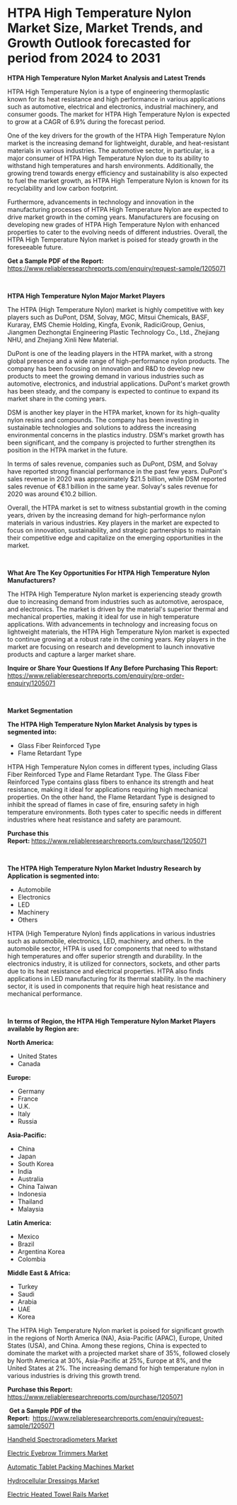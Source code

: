<p><h1>HTPA High Temperature Nylon Market Size, Market Trends, and Growth Outlook forecasted for period from 2024 to 2031</h1></p><p><strong>HTPA High Temperature Nylon Market Analysis and Latest Trends</strong></p>
<p><p>HTPA High Temperature Nylon is a type of engineering thermoplastic known for its heat resistance and high performance in various applications such as automotive, electrical and electronics, industrial machinery, and consumer goods. The market for HTPA High Temperature Nylon is expected to grow at a CAGR of 6.9% during the forecast period.</p><p>One of the key drivers for the growth of the HTPA High Temperature Nylon market is the increasing demand for lightweight, durable, and heat-resistant materials in various industries. The automotive sector, in particular, is a major consumer of HTPA High Temperature Nylon due to its ability to withstand high temperatures and harsh environments. Additionally, the growing trend towards energy efficiency and sustainability is also expected to fuel the market growth, as HTPA High Temperature Nylon is known for its recyclability and low carbon footprint.</p><p>Furthermore, advancements in technology and innovation in the manufacturing processes of HTPA High Temperature Nylon are expected to drive market growth in the coming years. Manufacturers are focusing on developing new grades of HTPA High Temperature Nylon with enhanced properties to cater to the evolving needs of different industries. Overall, the HTPA High Temperature Nylon market is poised for steady growth in the foreseeable future.</p></p>
<p><strong>Get a Sample PDF of the Report:&nbsp;</strong> <a href="https://www.reliableresearchreports.com/enquiry/request-sample/1205071">https://www.reliableresearchreports.com/enquiry/request-sample/1205071</a></p>
<p>&nbsp;</p>
<p><strong>HTPA High Temperature Nylon Major Market Players</strong></p>
<p><p>The HTPA (High Temperature Nylon) market is highly competitive with key players such as DuPont, DSM, Solvay, MGC, Mitsui Chemicals, BASF, Kuraray, EMS Chemie Holding, Kingfa, Evonik, RadiciGroup, Genius, Jiangmen Dezhongtai Engineering Plastic Technology Co., Ltd., Zhejiang NHU, and Zhejiang Xinli New Material.</p><p>DuPont is one of the leading players in the HTPA market, with a strong global presence and a wide range of high-performance nylon products. The company has been focusing on innovation and R&D to develop new products to meet the growing demand in various industries such as automotive, electronics, and industrial applications. DuPont's market growth has been steady, and the company is expected to continue to expand its market share in the coming years.</p><p>DSM is another key player in the HTPA market, known for its high-quality nylon resins and compounds. The company has been investing in sustainable technologies and solutions to address the increasing environmental concerns in the plastics industry. DSM's market growth has been significant, and the company is projected to further strengthen its position in the HTPA market in the future.</p><p>In terms of sales revenue, companies such as DuPont, DSM, and Solvay have reported strong financial performance in the past few years. DuPont's sales revenue in 2020 was approximately $21.5 billion, while DSM reported sales revenue of €8.1 billion in the same year. Solvay's sales revenue for 2020 was around €10.2 billion.</p><p>Overall, the HTPA market is set to witness substantial growth in the coming years, driven by the increasing demand for high-performance nylon materials in various industries. Key players in the market are expected to focus on innovation, sustainability, and strategic partnerships to maintain their competitive edge and capitalize on the emerging opportunities in the market.</p></p>
<p>&nbsp;</p>
<p><strong>What Are The Key Opportunities For HTPA High Temperature Nylon Manufacturers?</strong></p>
<p><p>The HTPA High Temperature Nylon market is experiencing steady growth due to increasing demand from industries such as automotive, aerospace, and electronics. The market is driven by the material's superior thermal and mechanical properties, making it ideal for use in high temperature applications. With advancements in technology and increasing focus on lightweight materials, the HTPA High Temperature Nylon market is expected to continue growing at a robust rate in the coming years. Key players in the market are focusing on research and development to launch innovative products and capture a larger market share.</p></p>
<p><strong>Inquire or Share Your Questions If Any Before Purchasing This Report:</strong> <a href="https://www.reliableresearchreports.com/enquiry/pre-order-enquiry/1205071">https://www.reliableresearchreports.com/enquiry/pre-order-enquiry/1205071</a></p>
<p>&nbsp;</p>
<p><strong>Market Segmentation</strong></p>
<p><strong>The HTPA High Temperature Nylon Market Analysis by types is segmented into:</strong></p>
<p><ul><li>Glass Fiber Reinforced Type</li><li>Flame Retardant Type</li></ul></p>
<p><p>HTPA High Temperature Nylon comes in different types, including Glass Fiber Reinforced Type and Flame Retardant Type. The Glass Fiber Reinforced Type contains glass fibers to enhance its strength and heat resistance, making it ideal for applications requiring high mechanical properties. On the other hand, the Flame Retardant Type is designed to inhibit the spread of flames in case of fire, ensuring safety in high temperature environments. Both types cater to specific needs in different industries where heat resistance and safety are paramount.</p></p>
<p><strong>Purchase this Report:&nbsp;</strong><a href="https://www.reliableresearchreports.com/purchase/1205071">https://www.reliableresearchreports.com/purchase/1205071</a></p>
<p>&nbsp;</p>
<p><strong>The HTPA High Temperature Nylon Market Industry Research by Application is segmented into:</strong></p>
<p><ul><li>Automobile</li><li>Electronics</li><li>LED</li><li>Machinery</li><li>Others</li></ul></p>
<p><p>HTPA (High Temperature Nylon) finds applications in various industries such as automobile, electronics, LED, machinery, and others. In the automobile sector, HTPA is used for components that need to withstand high temperatures and offer superior strength and durability. In the electronics industry, it is utilized for connectors, sockets, and other parts due to its heat resistance and electrical properties. HTPA also finds applications in LED manufacturing for its thermal stability. In the machinery sector, it is used in components that require high heat resistance and mechanical performance.</p></p>
<p>&nbsp;</p>
<p><strong>In terms of Region, the HTPA High Temperature Nylon Market Players available by Region are:</strong></p>
<p>
    <p> <strong> North America: </strong>
        <ul>
            <li>United States</li>
            <li>Canada</li>
        </ul>
        </p> 
    <p> <strong> Europe: </strong>
        <ul>
            <li>Germany</li>
            <li>France</li>
            <li>U.K.</li>
            <li>Italy</li>
            <li>Russia</li>
        </ul>
        </p> 
    <p> <strong> Asia-Pacific: </strong>
        <ul>
            <li>China</li>
            <li>Japan</li>
            <li>South Korea</li>
            <li>India</li>
            <li>Australia</li>
            <li>China Taiwan</li>
            <li>Indonesia</li>
            <li>Thailand</li>
            <li>Malaysia</li>
        </ul>
        </p> 
    <p> <strong> Latin America: </strong>
        <ul>
            <li>Mexico</li>
            <li>Brazil</li>
            <li>Argentina Korea</li>
            <li>Colombia</li>
        </ul>
        </p> 
    <p> <strong> Middle East & Africa: </strong>
        <ul>
            <li>Turkey</li>
            <li>Saudi</li>
            <li>Arabia</li>
            <li>UAE</li>
            <li>Korea</li>
        </ul>
    </p>
    </p>
<p><p>The HTPA High Temperature Nylon market is poised for significant growth in the regions of North America (NA), Asia-Pacific (APAC), Europe, United States (USA), and China. Among these regions, China is expected to dominate the market with a projected market share of 35%, followed closely by North America at 30%, Asia-Pacific at 25%, Europe at 8%, and the United States at 2%. The increasing demand for high temperature nylon in various industries is driving this growth trend.</p></p>
<p><strong>Purchase this Report: </strong><a href="https://www.reliableresearchreports.com/purchase/1205071">https://www.reliableresearchreports.com/purchase/1205071</a></p>
<p>&nbsp;<strong>Get a Sample PDF of the Report:&nbsp;&nbsp;</strong><a href="https://www.reliableresearchreports.com/enquiry/request-sample/1205071">https://www.reliableresearchreports.com/enquiry/request-sample/1205071</a></p>
<p><strong></strong></p>
<p><p><a href="https://github.com/lababdou/Market-Research-Report-List-2/blob/main/handheld-spectroradiometers-market.md">Handheld Spectroradiometers Market</a></p><p><a href="https://medium.com/@timothywilliamson1992/electric-eyebrow-trimmers-market-exploring-market-share-market-trends-and-future-growth-b80bfa3f93bd">Electric Eyebrow Trimmers Market</a></p><p><a href="https://github.com/derrinmiltonellis35gcl/Market-Research-Report-List-1/blob/main/automatic-tablet-packing-machines-market.md">Automatic Tablet Packing Machines Market</a></p><p><a href="https://medium.com/@emmyrolfson1925/hydrocellular-dressings-market-research-report-its-history-and-forecast-2024-to-2031-25bba766c31e">Hydrocellular Dressings Market</a></p><p><a href="https://medium.com/@timothywilliamson1992/electric-heated-towel-rails-market-size-market-outlook-and-market-forecast-2024-to-2031-2150f54d4af1">Electric Heated Towel Rails Market</a></p></p>